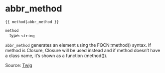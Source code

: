 # abbr_method

`{{ method|abbr_method }}`

`method`<br>
&emsp;type: `string`

`abbr_method` generates an <abbr> element using the FQCN::method() syntax. If method is Closure,
Closure will be used instead and if method doesn’t have a class name, it’s shown as a function (method()).


Source: [Twig](https://twig.symfony.com/abbr_method)